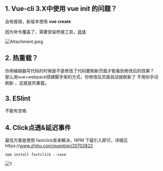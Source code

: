 ## 1. Vue-cli 3.X中使用 vue init 的问题？

会有报错，新版本使用 **vue create**

因为命令覆盖了，需要安装桥接工具，[具体 ](https://cli.vuejs.org/zh/guide/creating-a-project.html#%E6%8B%89%E5%8F%96-2-x-%E6%A8%A1%E6%9D%BF-%E6%97%A7%E7%89%88%E6%9C%AC)



![Attachment.jpeg](http://markdown-3.oss-cn-beijing.aliyuncs.com/a/hi70p.jpg)

## 2. 热重载？

你用编辑器写代码的时候是不是修改了代码要刷新页面才能看到修改后的效果 ? 那么用vue+webpack搭建脚手架的方式，你修改后页面自动就刷新了 不用你手动刷新 ，这就是热重载。

## 3. ESlint

不能有空格

## 4. Click点透&延迟事件

最佳方案是使用 fastclick库来解决，NPM 下载引入即可，详细见https://www.zhihu.com/question/20702822

```
npm install fastclick --save
```

![1](http://markdown-3.oss-cn-beijing.aliyuncs.com/a/rd3f7.jpg)

